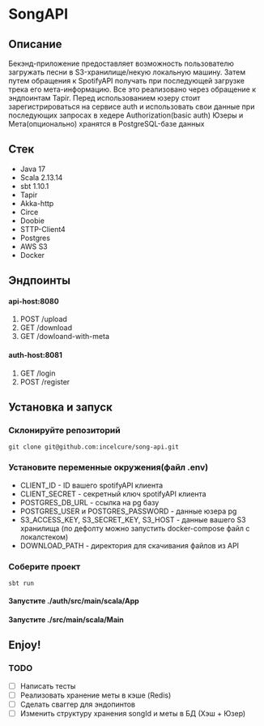 # SongAPI
## Описание
Бекэнд-приложение предоставляет возможность пользователю загружать песни в S3-хранилище/некую локальную машину. 
Затем путем обращения к SpotifyAPI получать при последующей загрузке трека его мета-информацию.
Все это реализовано через обращение к эндпоинтам Tapir.
Перед использованием юзеру стоит зарегистрироваться на сервисе auth и использовать свои данные при последующих запросах в хедере Authorization(basic auth)
Юзеры и Мета(опционально) хранятся в PostgreSQL-базе данных
## Стек
- Java 17
- Scala  2.13.14
- sbt 1.10.1
- Tapir
- Akka-http
- Circe
- Doobie
- STTP-Client4
- Postgres
- AWS S3
- Docker

## Эндпоинты
#### api-host:8080
1. POST /upload 
2. GET /download
3. GET /dowloand-with-meta
#### auth-host:8081
1. GET /login
2. POST /register
## Установка и запуск
### Склонируйте репозиторий
`git clone git@github.com:incelcure/song-api.git`
### Установите переменные окружения(файл .env)
- CLIENT_ID - ID вашего spotifyAPI клиента
- CLIENT_SECRET - секретный ключ spotifyAPI клиента
- POSTGRES_DB_URL - ссылка на pg базу
- POSTGRES_USER и POSTGRES_PASSWORD - данные юзера pg
- S3_ACCESS_KEY, S3_SECRET_KEY, S3_HOST - данные вашего S3 хранилища (по дефолту можно запустить docker-compose файл с локалстеком)
- DOWNLOAD_PATH - директория для скачивания файлов из API

### Соберите проект
`sbt run`
#### Запустите ./auth/src/main/scala/App
#### Запустите ./src/main/scala/Main
## Enjoy!
### TODO
- [ ] Написать тесты
- [ ] Реализовать хранение меты в кэше (Redis)
- [ ] Сделать сваггер для эндопинтов
- [ ] Изменить структуру хранения songId и меты в БД (Хэш + Юзер)
